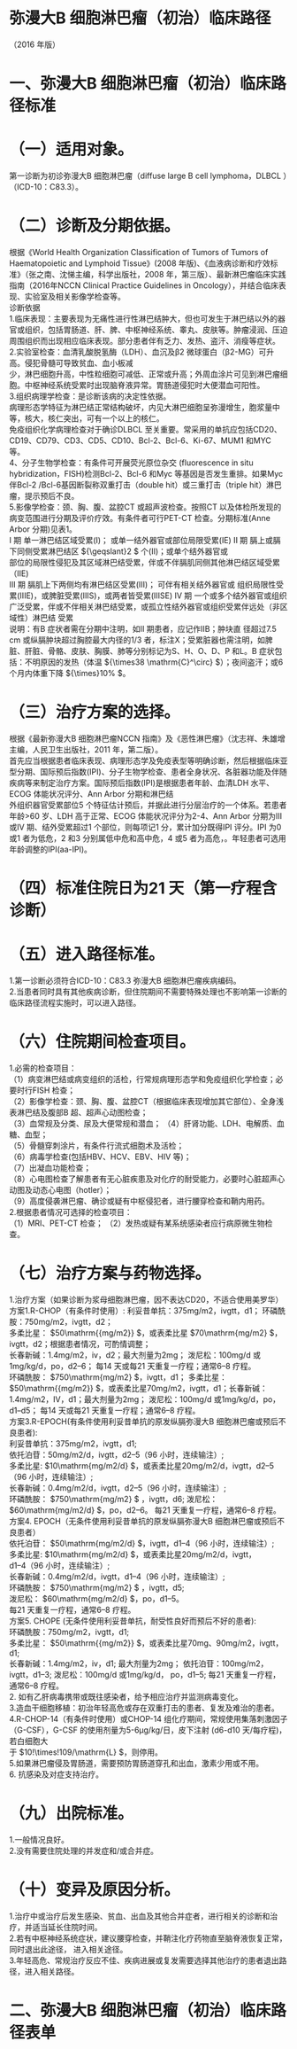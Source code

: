 # 弥漫大B 细胞淋巴瘤（初治）临床路径  
（2016 年版）  
# 一、弥漫大B 细胞淋巴瘤（初治）临床路径标准  
# （一）适用对象。  
第一诊断为初诊弥漫大B 细胞淋巴瘤（diffuse large B cell lymphoma，DLBCL ）（ICD-10：C83.3）。  
# （二）诊断及分期依据。  
根据《World Health Organization Classification of  Tumors of Tumors of Haematopoietic and Lymphoid Tissue》(2008 年版)、《血液病诊断和疗效标准》（张之南、沈悌主编，科学出版社，2008 年，第三版）、最新淋巴瘤临床实践指南（2016年NCCN Clinical Practice Guidelines in Oncology），并结合临床表现、实验室及相关影像学检查等。  
诊断依据  
1.临床表现：主要表现为无痛性进行性淋巴结肿大，但也可发生于淋巴结以外的器官或组织，包括胃肠道、肝、脾、中枢神经系统、睾丸、皮肤等。肿瘤浸润、压迫周围组织而出现相应临床表现。部分患者伴有乏力、发热、盗汗、消瘦等症状。  
2.实验室检查：血清乳酸脱氢酶（LDH）、血沉及β2 微球蛋白（β2-MG）可升高。侵犯骨髓可导致贫血、血小板减  
少，淋巴细胞升高，中性粒细胞可减低、正常或升高；外周血涂片可见到淋巴瘤细胞。中枢神经系统受累时出现脑脊液异常。胃肠道侵犯时大便潜血可阳性。  
3.组织病理学检查：是诊断该病的决定性依据。  
病理形态学特征为淋巴结正常结构破坏，内见大淋巴细胞呈弥漫增生，胞浆量中等，核大，核仁突出，可有一个以上的核仁。  
免疫组织化学病理检查对于确诊DLBCL 至关重要。常采用的单抗应包括CD20、CD19、CD79、CD3、CD5、CD10、Bcl-2、Bcl-6、Ki-67、MUM1 和MYC 等。  
4、分子生物学检查：有条件可开展荧光原位杂交 (fluorescence in situ hybridization，FISH)检测Bcl-2、Bcl-6 和Myc 等基因是否发生重排。如果Myc 伴Bcl-2 /Bcl-6基因断裂称双重打击（double hit）或三重打击（triple hit）淋巴瘤，提示预后不良。  
5.影像学检查：颈、胸、腹、盆腔CT 或超声波检查。按照CT 以及体检所发现的病变范围进行分期及评价疗效。有条件者可行PET-CT 检查。分期标准(Anne Arbor 分期)见表1。  
I 期  单一淋巴结区域受累(I)； 或单一结外器官或部位局限受累(IE)  II 期  膈上或膈下同侧受累淋巴结区 ${\geqslant}2 $  个(II)；或单个结外器官或  
部位的局限性侵犯及其区域淋巴结受累，伴或不伴膈肌同侧其他淋巴结区域受累（IIE)  
III 期  膈肌上下两侧均有淋巴结区受累(III)； 可伴有相关结外器官或 组织局限性受累(IIIE)，或脾脏受累(IIIS)，或两者皆受累(IIISE)  IV 期 一个或多个结外器官或组织广泛受累，伴或不伴相关淋巴结受累，或孤立性结外器官或组织受累伴远处（非区域性）淋巴结 受累  
说明：有B 症状者需在分期中注明，如II 期患者，应记作IIB；肿块直 径超过7.5 cm 或纵膈肿块超过胸腔最大内径的1/3 者，标注X；受累脏器也需注明，如脾脏、肝脏、骨骼、皮肤、胸膜、肺等分别标记为S、H、O、D、P 和L。B 症状包括：不明原因的发热（体温 ${\times38 \mathrm{C}^\circ} $）；夜间盗汗；或6 个月内体重下降 ${\times}10\% $。  
# （三）治疗方案的选择。  
根据《最新弥漫大B 细胞淋巴瘤NCCN 指南》及《恶性淋巴瘤》（沈志祥、朱雄增主编，人民卫生出版社，2011 年，第二版）。  
首先应当根据患者临床表现、病理形态学及免疫表型等明确诊断，然后根据临床亚型分期、国际预后指数(IPI)、分子生物学检查、患者全身状况、各脏器功能及伴随疾病等来制定治疗方案。国际预后指数(IPI)是根据患者年龄、血清LDH 水平、ECOG 体能状况评分、Ann Arbor 分期和淋巴结  
外组织器官受累部位5 个特征估计预后，并据此进行分层治疗的一个体系。若患者年龄>60 岁、LDH 高于正常、ECOG 体能状况评分为2-4、Ann Arbor 分期为III 或IV 期、结外受累超过1 个部位，则每项记1 分，累计加分既得IPI 评分。IPI 为0 或1 者为低危，2 和3 分别属低中危和高中危，4 或5 者为高危，。年轻患者可选用年龄调整的IPI(aa-IPI)。  
# （四）标准住院日为21 天（第一疗程含诊断）  
# （五）进入路径标准。  
1.第一诊断必须符合ICD-10：C83.3 弥漫大B 细胞淋巴瘤疾病编码。  
2.当患者同时具有其他疾病诊断，但住院期间不需要特殊处理也不影响第一诊断的临床路径流程实施时，可以进入路径。  
# （六）住院期间检查项目。  
1.必需的检查项目：  
（1）病变淋巴结或病变组织的活检，行常规病理形态学和免疫组织化学检查；必要时行FISH 检查；  
（2）影像学检查：颈、胸、腹、盆腔CT（根据临床表现增加其它部位）、全身浅表淋巴结及腹部B 超、超声心动图检查；  
（3）血常规及分类、尿及大便常规和潜血； （4）肝肾功能、LDH、电解质、血糖、血型；  
（5）骨髓穿刺涂片，有条件行流式细胞术及活检；  
（6）病毒学检查(包括HBV、HCV、EBV、HIV 等)；  
（7）出凝血功能检查；  
（8）心电图检查了解患者有无心脏疾患及对化疗的耐受能力，必要时心脏超声心动图及动态心电图（hotler）；  
（9）高度侵袭淋巴瘤、确诊或疑有中枢侵犯者，进行腰穿检查和鞘内用药。  
2.根据患者情况可选择的检查项目：  
（1）MRI、PET-CT 检查； （2）发热或疑有某系统感染者应行病原微生物检查。  
# （七）治疗方案与药物选择。  
1.治疗方案（如果诊断为浆母细胞淋巴瘤，因不表达CD20，不适合使用美罗华）  
方案1.R-CHOP（有条件时使用）: 利妥昔单抗：375mg/m2，ivgtt，d1；  环磷酰胺：750mg/m2，ivgtt，d2；  
多柔比星： $50\mathrm{{mg/m2}} $，或表柔比星 $70\mathrm{mg/m2} $，ivgtt，d2；根据患者情况，可酌情调整；  
长春新碱：1.4mg/m2，iv，d2；最大剂量为2mg；  泼尼松：100mg/d 或1mg/kg/d，po，d2–6；  每14 天或每21 天重复一疗程；通常6–8 疗程。  
环磷酰胺： $750\mathrm{mg/m2} $，ivgtt，d1； 多柔比星： $50\mathrm{{mg/m2}} $，或表柔比星70mg/m2，ivgtt，d1；长春新碱：1.4mg/m2，IV，d1；最大剂量为2mg； 泼尼松：100mg/d 或1mg/kg/d，po，d1–d5；   每14 天或每21 天重复一疗程；通常6–8 疗程。  
方案3.R-EPOCH(有条件使用利妥昔单抗的原发纵膈弥漫大B 细胞淋巴瘤或预后不良患者):  
利妥昔单抗：375mg/m2，ivgtt，d1;  
依托泊苷：50mg/m2/d，ivgtt，d2–5（96 小时，连续输注）;  
多柔比星: $10\mathrm{mg/m2/d} $，或表柔比星20mg/m2/d，ivgtt，d2–5（96 小时，连续输注）;  
长春新碱：0.4mg/m2/d，ivgtt，d2–5（96 小时，连续输注）;  
环磷酰胺： $750\mathrm{mg/m2} $ ，ivgtt，d6;  泼尼松： $60\mathrm{mg/m2/d} $，po，d2–6。  每21 天重复一疗程，通常6–8 疗程。  
方案4. EPOCH（无条件使用利妥昔单抗的原发纵膈弥漫大B 细胞淋巴瘤或预后不良患者）  
依托泊苷： $50\mathrm{mg/m2/d} $，ivgtt，d1–4（96 小时，连续输注）;  
多柔比星: $10\mathrm{mg/m2/d} $，或表柔比星20mg/m2/d，ivgtt，  
d1–4（96 小时，连续输注）;  
长春新碱：0.4mg/m2/d，ivgtt，d1–4（96 小时，连续输注）;  
环磷酰胺： $750\mathrm{mg/m2} $ ，ivgtt，d5;  
泼尼松： $60\mathrm{mg/m2/d} $，po，d1–5。  
每21 天重复一疗程，通常6–8 疗程。  
方案5. CHOPE (无条件使用利妥昔单抗，耐受性良好而预后不好的患者):  
环磷酰胺：750mg/m2，ivgtt，d1;  
多柔比星： $50\mathrm{{mg/m2}} $，或表柔比星70mg、90mg/m2，ivgtt，d1;  
长春新碱：1.4mg/m2，iv，d1; 最大剂量为2mg； 依托泊苷：100mg/m2，ivgtt，d1–3; 泼尼松：100mg/d 或1mg/kg/d， po，d1–5; 每21 天重复一疗程，通常6–8 疗程。  
2. 如有乙肝病毒携带或既往感染者，给予相应治疗并监测病毒变化。  
3.造血干细胞移植：初治年轻高危或存在双重打击的患者、复发及难治的患者。  
4.R-CHOP-14（有条件时使用）或CHOP-14 组化疗期间，常规使用集落刺激因子（G-CSF），G-CSF 的使用剂量为5-6µg/kg/日，皮下注射 (d6-d10 天/每疗程)，若白细胞大  
于 $10\!\times\!109/\mathrm{L} $，则停用。  
5.如果淋巴瘤侵及胃肠道，需要预防胃肠道穿孔和出血，激素少用或不用。  
6. 抗感染及对症支持治疗。  
# （九）出院标准。  
1.一般情况良好。  
2.没有需要住院处理的并发症和/或合并症。  
# （十）变异及原因分析。  
1.治疗中或治疗后发生感染、贫血、出血及其他合并症者，进行相关的诊断和治疗，并适当延长住院时间。  
2.若有中枢神经系统症状，建议腰穿检查，并鞘注化疗药物直至脑脊液恢复正常， 同时退出此途径， 进入相关途径。  
3.年轻高危、常规治疗反应不佳、疾病进展或复发需要选择其他治疗的患者退出路径，进入相关路径。  
# 二、弥漫大B 细胞淋巴瘤（初治）临床路径表单  
